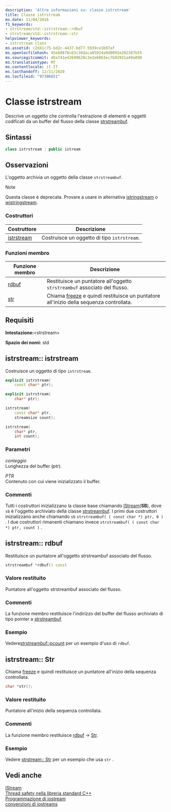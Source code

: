 ```yaml
---
description: 'Altre informazioni su: classe istrstream'
title: Classe istrstream
ms.date: 11/04/2016
f1_keywords:
- strstream/std::istrstream::rdbuf
- strstream/std::istrstream::str
helpviewer_keywords:
- istrstream class
ms.assetid: c2d41c75-bd2c-4437-bd77-5939ce1b97af
ms.openlocfilehash: 45e60878c63c30daca85924a9d0091e202387b55
ms.sourcegitcommit: d6af41e42699628c3e2e6063ec7b03931a49a098
ms.translationtype: MT
ms.contentlocale: it-IT
ms.lasthandoff: 12/11/2020
ms.locfileid: "97306651"
---
```

# <a name="istrstream-class"></a>Classe istrstream

Descrive un oggetto che controlla l'estrazione di elementi e oggetti codificati da un buffer del flusso della classe [strstreambuf](../standard-library/strstreambuf-class.md).

## <a name="syntax"></a>Sintassi

```cpp
class istrstream : public istream
```

## <a name="remarks"></a>Osservazioni

L'oggetto archivia un oggetto della classe `strstreambuf`.

> [!NOTE]
> Questa classe è deprecata. Provare a usare in alternativa [istringstream](../standard-library/sstream-typedefs.md#istringstream) o [wistringstream](../standard-library/sstream-typedefs.md#wistringstream).

### <a name="constructors"></a>Costruttori

|Costruttore|Descrizione|
|-|-|
|[istrstream](#istrstream)|Costruisce un oggetto di tipo `istrstream`.|

### <a name="member-functions"></a>Funzioni membro

|Funzione membro|Descrizione|
|-|-|
|[rdbuf](#rdbuf)|Restituisce un puntatore all'oggetto `strstreambuf` associato del flusso.|
|[str](#str)|Chiama [freeze](../standard-library/strstreambuf-class.md#freeze) e quindi restituisce un puntatore all'inizio della sequenza controllata.|

## <a name="requirements"></a>Requisiti

**Intestazione:**\<strstream>

**Spazio dei nomi:** std

## <a name="istrstreamistrstream"></a><a name="istrstream"></a> istrstream:: istrstream

Costruisce un oggetto di tipo `istrstream`.

```cpp
explicit istrstream(
    const char* ptr);

explicit istrstream(
    char* ptr);

istrstream(
    const char* ptr,
    streamsize count);

istrstream(
    char* ptr,
    int count);
```

### <a name="parameters"></a>Parametri

*conteggio*\
Lunghezza del buffer (*ptr*).

*PTR*\
Contenuto con cui viene inizializzato il buffer.

### <a name="remarks"></a>Commenti

Tutti i costruttori inizializzano la classe base chiamando [IStream](../standard-library/istream-typedefs.md#istream)(**SB**), dove `sb` è l'oggetto archiviato della classe [strstreambuf](../standard-library/strstreambuf-class.md). I primi due costruttori inizializzano anche chiamando `sb` `strstreambuf( ( const char *) ptr, 0 )` . I due costruttori rimanenti chiamano invece `strstreambuf( ( const char *) ptr, count )` .

## <a name="istrstreamrdbuf"></a><a name="rdbuf"></a> istrstream:: rdbuf

Restituisce un puntatore all'oggetto strstreambuf associato del flusso.

```cpp
strstreambuf *rdbuf() const
```

### <a name="return-value"></a>Valore restituito

Puntatore all'oggetto strstreambuf associato del flusso.

### <a name="remarks"></a>Commenti

La funzione membro restituisce l'indirizzo del buffer del flusso archiviato di tipo pointer a [strstreambuf](../standard-library/strstreambuf-class.md).

### <a name="example"></a>Esempio

Vedere[strstreambuf::pcount](../standard-library/strstreambuf-class.md#pcount) per un esempio d'uso di `rdbuf`.

## <a name="istrstreamstr"></a><a name="str"></a> istrstream:: Str

Chiama [freeze](../standard-library/strstreambuf-class.md#freeze) e quindi restituisce un puntatore all'inizio della sequenza controllata.

```cpp
char *str();
```

### <a name="return-value"></a>Valore restituito

Puntatore all'inizio della sequenza controllata.

### <a name="remarks"></a>Commenti

La funzione membro restituisce [rdbuf](#rdbuf)  ->  [Str](../standard-library/strstreambuf-class.md#str).

### <a name="example"></a>Esempio

Vedere [strstream:: Str](../standard-library/strstreambuf-class.md#str) per un esempio che usa `str` .

## <a name="see-also"></a>Vedi anche

[IStream](../standard-library/istream-typedefs.md#istream)\
[Thread safety nella libreria standard C++](../standard-library/thread-safety-in-the-cpp-standard-library.md)\
[Programmazione di iostream](../standard-library/iostream-programming.md)\
[convenzioni di iostreams](../standard-library/iostreams-conventions.md)
